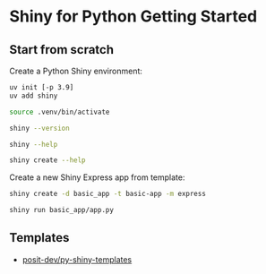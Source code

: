 # Shiny for Python Getting Started

## Start from scratch

Create a Python Shiny environment:

```bash
uv init [-p 3.9]
uv add shiny

source .venv/bin/activate

shiny --version

shiny --help

shiny create --help
```

Create a new Shiny Express app from template:

```bash
shiny create -d basic_app -t basic-app -m express

shiny run basic_app/app.py
```

## Templates

* [posit-dev/py-shiny-templates](https://github.com/posit-dev/py-shiny-templates)
